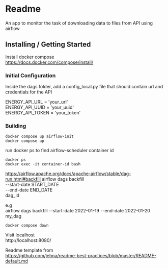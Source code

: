# Readme
An app to monitor the task of downloading data to files from API using airflow

## Installing / Getting Started

Install docker compose   
https://docs.docker.com/compose/install/

### Initial Configuration

Inside the dags folder, add a config_local.py file that should contain url and credentials for the API

ENERGY_API_URL = 'your_url'   
ENERGY_API_UUID = 'your_uuid'   
ENERGY_API_TOKEN = 'your_token'

### Building
```shell
docker compose up airflow-init
docker compose up
```

run docker ps to find airflow-scheduler container id 
```shell
docker ps 
docker exec -it container-id bash
```   
https://airflow.apache.org/docs/apache-airflow/stable/dag-run.html#backfill
airflow dags backfill \
    --start-date START_DATE \
    --end-date END_DATE \
    dag_id

e.g   
airflow dags backfill --start-date 2022-01-19 --end-date 2022-01-20 my_dag



```shell
docker compose down
```

Visit localhost   
http://localhost:8080/


Readme template from   
https://github.com/jehna/readme-best-practices/blob/master/README-default.md

